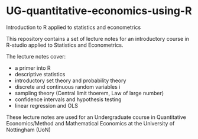 # UG-quantitative-economics-using-R
Introduction to R applied to statistics and econometrics

This repository contains a set of lecture notes for an introductory course in R-studio applied to Statistics and Econometrics.

The lecture notes cover:

- a primer into R
- descriptive statistics
- introductory set theory and probability theory 
- discrete and continuous random variables i
- sampling theory (Central limit thoerem, Law of large number) 
- confidence intervals and hypothesis testing 
- linear regression and OLS

These lecture notes are used for an Undergraduate course in Quantitative Economics/Method and Mathematical Economics at the University of Nottingham (UoN)
